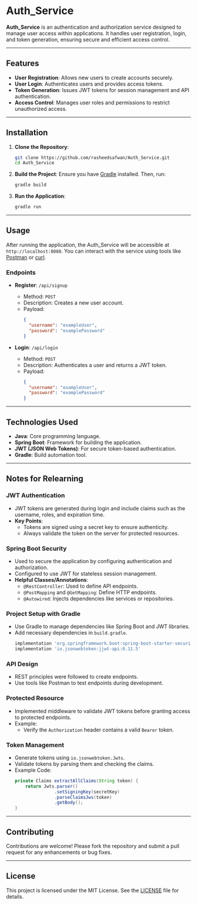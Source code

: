 # Auth_Service

**Auth_Service** is an authentication and authorization service designed to manage user access within applications. It handles user registration, login, and token generation, ensuring secure and efficient access control.

---

## Features

- **User Registration**: Allows new users to create accounts securely.
- **User Login**: Authenticates users and provides access tokens.
- **Token Generation**: Issues JWT tokens for session management and API authentication.
- **Access Control**: Manages user roles and permissions to restrict unauthorized access.

---

## Installation

1. **Clone the Repository**:
   ```bash
   git clone https://github.com/rasheedsafwan/Auth_Service.git
   cd Auth_Service
   ```

2. **Build the Project**:
   Ensure you have [Gradle](https://gradle.org/) installed. Then, run:
   ```bash
   gradle build
   ```

3. **Run the Application**:
   ```bash
   gradle run
   ```

---

## Usage

After running the application, the Auth_Service will be accessible at `http://localhost:8080`. You can interact with the service using tools like [Postman](https://www.postman.com/) or [curl](https://curl.se/).

### Endpoints

- **Register**: `/api/signup`
  - Method: `POST`
  - Description: Creates a new user account.
  - Payload:
    ```json
    {
      "username": "exampleUser",
      "password": "examplePassword"
    }
    ```

- **Login**: `/api/login`
  - Method: `POST`
  - Description: Authenticates a user and returns a JWT token.
  - Payload:
    ```json
    {
      "username": "exampleUser",
      "password": "examplePassword"
    }
    ```

---

## Technologies Used

- **Java**: Core programming language.
- **Spring Boot**: Framework for building the application.
- **JWT (JSON Web Tokens)**: For secure token-based authentication.
- **Gradle**: Build automation tool.

---

## Notes for Relearning

### **JWT Authentication**
- JWT tokens are generated during login and include claims such as the username, roles, and expiration time.
- **Key Points**:
  - Tokens are signed using a secret key to ensure authenticity.
  - Always validate the token on the server for protected resources.

### **Spring Boot Security**
- Used to secure the application by configuring authentication and authorization.
- Configured to use JWT for stateless session management.
- **Helpful Classes/Annotations**:
  - `@RestController`: Used to define API endpoints.
  - `@PostMapping` and `@GetMapping`: Define HTTP endpoints.
  - `@Autowired`: Injects dependencies like services or repositories.

### **Project Setup with Gradle**
- Use Gradle to manage dependencies like Spring Boot and JWT libraries.
- Add necessary dependencies in `build.gradle`.
  ```gradle
  implementation 'org.springframework.boot:spring-boot-starter-security'
  implementation 'io.jsonwebtoken:jjwt-api:0.11.5'
  ```

### **API Design**
- REST principles were followed to create endpoints.
- Use tools like Postman to test endpoints during development.

### **Protected Resource**
- Implemented middleware to validate JWT tokens before granting access to protected endpoints.
- Example:
  - Verify the `Authorization` header contains a valid `Bearer` token.

### **Token Management**
- Generate tokens using `io.jsonwebtoken.Jwts`.
- Validate tokens by parsing them and checking the claims.
- Example Code:
  ```java
  private Claims extractAllClaims(String token) {
      return Jwts.parser()
                 .setSigningKey(secretKey)
                 .parseClaimsJws(token)
                 .getBody();
  }
  ```

---

## Contributing

Contributions are welcome! Please fork the repository and submit a pull request for any enhancements or bug fixes.

---

## License

This project is licensed under the MIT License. See the [LICENSE](LICENSE) file for details.

